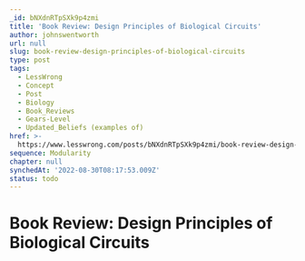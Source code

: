 ```yaml
---
_id: bNXdnRTpSXk9p4zmi
title: 'Book Review: Design Principles of Biological Circuits'
author: johnswentworth
url: null
slug: book-review-design-principles-of-biological-circuits
type: post
tags:
  - LessWrong
  - Concept
  - Post
  - Biology
  - Book_Reviews
  - Gears-Level
  - Updated_Beliefs (examples of)
href: >-
  https://www.lesswrong.com/posts/bNXdnRTpSXk9p4zmi/book-review-design-principles-of-biological-circuits
sequence: Modularity
chapter: null
synchedAt: '2022-08-30T08:17:53.009Z'
status: todo
---
```


# Book Review: Design Principles of Biological Circuits
